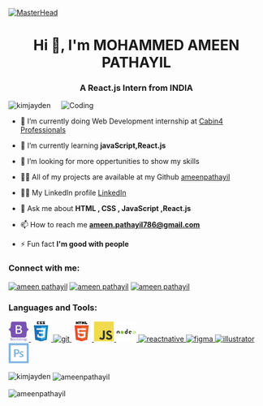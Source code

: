 [![MasterHead](https://visme.co/blog/wp-content/uploads/2019/10/animated-presentation-software-header.gif)]()

<h1 align="center">Hi 👋, I'm MOHAMMED AMEEN PATHAYIL</h1>
<h3 align="center">A React.js Intern from INDIA</h3>
<img align="right" alt="Coding" width="400" src="https://miro.medium.com/max/680/0*7Q3yvSIv_t0ioJ-Z.gif"/>

<p align="left"> <img src="https://komarev.com/ghpvc/?username=kimjayden&label=Profile%20views&color=0e75b6&style=flat" alt="kimjayden" /> </p>

- 🔭 I’m currently doing Web Development internship at  [Cabin4 Professionals](
https://www.cabin4.pro)

- 🌱 I’m currently learning **javaScript,React.js**

- 👯 I’m looking for more oppertunities to show my skills

- 👨‍💻 All of my projects are available at my Github [ameenpathayil](https://github.com/ameenpathayil)

- 👨‍💻 My LinkedIn profile [LinkedIn](https://www.linkedin.com/in/ameen-pathayil/)

- 💬 Ask me about **HTML , CSS , JavaScript ,React.js**

- 📫 How to reach me **ameen.pathayil786@gmail.com**

- ⚡ Fun fact **I'm good with people**

<h3 align="left">Connect with me:</h3>
<p align="left">
<a href="https://www.linkedin.com/in/ameen-pathayil/" target="blank"><img align="center" src="https://raw.githubusercontent.com/rahuldkjain/github-profile-readme-generator/master/src/images/icons/Social/linked-in-alt.svg" alt="ameen pathayil" height="40" width="40" /></a>
<a href="https://github.com/ameenpathayil" target="blank"><img align="center" src="https://cdn4.iconfinder.com/data/icons/bettericons/354/github-256.png" alt="ameen pathayil" height="50" width="50" /></a>
<a href="ameen.pathayil786@gmail.com" target="blank"><img align="center" src="https://cdn4.iconfinder.com/data/icons/social-media-logos-6/512/112-gmail_email_mail-128.png" alt="ameen pathayil" height="40" width="40" /></a>
</p>

<h3 align="left">Languages and Tools:</h3>
<p align="left"> <a href="https://getbootstrap.com" target="_blank" rel="noreferrer"> <img src="https://raw.githubusercontent.com/devicons/devicon/master/icons/bootstrap/bootstrap-plain-wordmark.svg" alt="bootstrap" width="40" height="40"/> </a> <a href="https://www.w3schools.com/css/" target="_blank" rel="noreferrer"> <img src="https://raw.githubusercontent.com/devicons/devicon/master/icons/css3/css3-original-wordmark.svg" alt="css3" width="40" height="40"/> </a> <a href="https://git-scm.com/" target="_blank" rel="noreferrer"> <img src="https://www.vectorlogo.zone/logos/git-scm/git-scm-icon.svg" alt="git" width="40" height="40"/> </a> <a href="https://www.w3.org/html/" target="_blank" rel="noreferrer"> <img src="https://raw.githubusercontent.com/devicons/devicon/master/icons/html5/html5-original-wordmark.svg" alt="html5" width="40" height="40"/> </a>  <a href="https://developer.mozilla.org/en-US/docs/Web/JavaScript" target="_blank" rel="noreferrer"> <img src="https://raw.githubusercontent.com/devicons/devicon/master/icons/javascript/javascript-original.svg" alt="javascript" width="40" height="40"/> </a>  <a href="https://nodejs.org" target="_blank" rel="noreferrer"> <img src="https://raw.githubusercontent.com/devicons/devicon/master/icons/nodejs/nodejs-original-wordmark.svg" alt="nodejs" width="40" height="40"/> </a> <a href="https://reactnative.dev/" target="_blank" rel="noreferrer"> <img src="https://reactnative.dev/img/header_logo.svg" alt="reactnative" width="40" height="40"/> </a> </a> <a href="Figma: the collaborative interface design tool.https://www.figma.com" target="_blank" rel="noreferrer"> <img src="https://cdn.freebiesupply.com/logos/large/2x/figma-1-logo-png-transparent.png" alt="figma" width="30" height="40"/> </a> <a href="https://www.adobe.com/in/products/illustrator.html" target="_blank" rel="noreferrer"> <img src="https://www.vectorlogo.zone/logos/adobe_illustrator/adobe_illustrator-icon.svg" alt="illustrator" width="40" height="40"/> </a>  <a href="https://www.photoshop.com/en" target="_blank" rel="noreferrer"> <img src="https://raw.githubusercontent.com/devicons/devicon/master/icons/photoshop/photoshop-line.svg" alt="photoshop" width="40" height="40"/>  </a> </p>

<p><img align="left" src="https://github-readme-stats.vercel.app/api/top-langs?username=ameenpathayil&show_icons=true&locale=en&layout=compact" alt="kimjayden" /></p>

<p>&nbsp;<img align="center" src="https://github-readme-stats.vercel.app/api?username=ameenpathayil&show_icons=true&locale=en" alt="ameenpathayil" /></p>

<p><img align="center" src="https://github-readme-streak-stats.herokuapp.com/?user=ameenpathayil&" alt="ameenpathayil" /></p>
